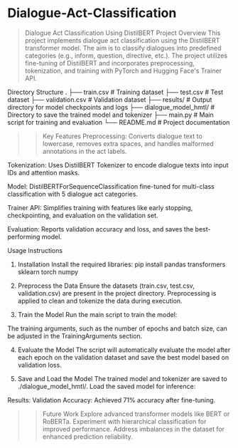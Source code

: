 # Dialogue-Act-Classification

>Dialogue Act Classification Using DistilBERT
Project Overview
This project implements dialogue act classification using the DistilBERT transformer model. The aim is to classify dialogues into predefined categories (e.g., inform, question, directive, etc.). The project utilizes fine-tuning of DistilBERT and incorporates preprocessing, tokenization, and training with PyTorch and Hugging Face's Trainer API.

Directory Structure
.
├── train.csv            # Training dataset
├── test.csv             # Test dataset
├── validation.csv       # Validation dataset
├── results/             # Output directory for model checkpoints and logs
├── dialogue_model_hmtl/ # Directory to save the trained model and tokenizer
├── main.py              # Main script for training and evaluation
└── README.md            # Project documentation

>>Key Features
Preprocessing:
Converts dialogue text to lowercase, removes extra spaces, and handles malformed annotations in the act labels.

Tokenization:
Uses DistilBERT Tokenizer to encode dialogue texts into input IDs and attention masks.

Model:
DistilBERTForSequenceClassification fine-tuned for multi-class classification with 5 dialogue act categories.

Trainer API:
Simplifies training with features like early stopping, checkpointing, and evaluation on the validation set.

Evaluation:
Reports validation accuracy and loss, and saves the best-performing model.

Usage Instructions
1. Installation
Install the required libraries:
pip install pandas transformers sklearn torch numpy

2. Preprocess the Data
Ensure the datasets (train.csv, test.csv, validation.csv) are present in the project directory. Preprocessing is applied to clean and tokenize the data during execution.

3. Train the Model
Run the main script to train the model:

The training arguments, such as the number of epochs and batch size, can be adjusted in the TrainingArguments section.

4. Evaluate the Model
The script will automatically evaluate the model after each epoch on the validation dataset and save the best model based on validation loss.

5. Save and Load the Model
The trained model and tokenizer are saved to ./dialogue_model_hmtl/. Load the saved model for inference:

Results:
Validation Accuracy: Achieved 71% accuracy after fine-tuning.

>>Future Work
Explore advanced transformer models like BERT or RoBERTa.
Experiment with hierarchical classification for improved performance.
Address imbalances in the dataset for enhanced prediction reliability.

